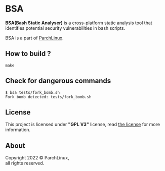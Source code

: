 # BSA
**BSA(Bash Static Analyser)** is a cross-platform static analysis tool that identifies potential security vulnerabilities in bash scripts.

BSA is a part of [ParchLinux](https://parchlinux.ir).

## How to build ?
```
make
```

## Check for dangerous commands
```
$ bsa tests/fork_bomb.sh
Fork bomb detected: tests/fork_bomb.sh
```

## License
This project is licensed under **"GPL V3"** license, read [the license](LICENSE) for more information.

## About
Copyright 2022 &copy; ParchLinux, \
all rights reserved.
